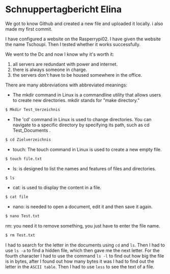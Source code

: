 # Schnuppertagbericht Elina

We got to know Github and created a new file and uploaded it locally. i also made my first commit.

I have configured a website on the Rasperrypi02. I have given the website the name Tschoupi. Then I tested whether it works successfully.

We went to the Dc and now I know why it's worth it: 
1. all servers are redundant with power and internet.
2. there is always someone in charge.
3. the servers don't have to be housed somewhere in the office.  

There are many abbreviations with abbreviated meanings:

- The mkdir command in Linux is a commandline utility that allows users to create new directories. mkdir stands for "make directory." 
```bash
$ Mkdir Test_Verzeichnis
```

- The 'cd' command in Linux is used to change directories. You can navigate to a specific directory by specifying its path, such as cd Test_Documents .
```bash
$ cd Zielverzeichnis
```
-  touch: The touch command in Linux is used to create a new empty file.
```bash
$ touch file.txt
```
- ls: is designed to list the names and features of files and directories.
```bash
$ ls
```
- cat: is used to display the content in a file.
```bash
$ cat file 
```
- nano: is needed to open a document, edit it and then save it again. 
```bash
$ nano Test.txt
```
rm: you need it to remove something, you just have to enter the file name.
```bash
$ rm Test.txt
```

I had to search for the letter in the documents using `cd` and `ls`. Then I had to use `ls -a` to find a hidden file, which then gave me the next letter. For the fourth character I had to use the command `ls -l` to find out how big the file is in bytes, after I found out how many bytes it was I had to find out the letter in the `ASCII table`. Then I had to use `less` to see the text of a file.